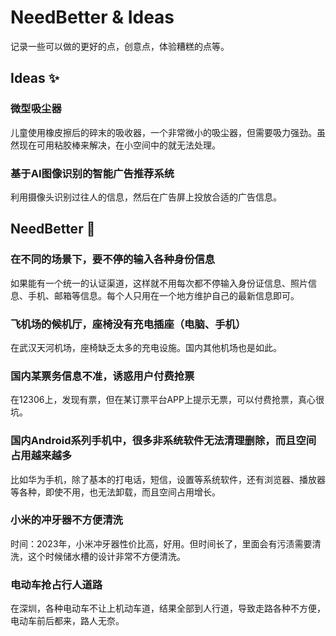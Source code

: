 # NeedBetter & Ideas
记录一些可以做的更好的点，创意点，体验糟糕的点等。


## Ideas ✨
### 微型吸尘器
儿童使用橡皮擦后的碎末的吸收器，一个非常微小的吸尘器，但需要吸力强劲。虽然现在可用粘胶棒来解决，在小空间中的就无法处理。

### 基于AI图像识别的智能广告推荐系统
利用摄像头识别过往人的信息，然后在广告屏上投放合适的广告信息。

## NeedBetter 🤔 
### 在不同的场景下，要不停的输入各种身份信息
如果能有一个统一的认证渠道，这样就不用每次都不停输入身份证信息、照片信息、手机、邮箱等信息。每个人只用在一个地方维护自己的最新信息即可。

### 飞机场的候机厅，座椅没有充电插座（电脑、手机）
在武汉天河机场，座椅缺乏太多的充电设施。国内其他机场也是如此。

### 国内某票务信息不准，诱惑用户付费抢票
在12306上，发现有票，但在某订票平台APP上提示无票，可以付费抢票，真心很坑。

### 国内Android系列手机中，很多非系统软件无法清理删除，而且空间占用越来越多
比如华为手机，除了基本的打电话，短信，设置等系统软件，还有浏览器、播放器等各种，即使不用，也无法卸载，而且空间占用增长。

### 小米的冲牙器不方便清洗
时间：2023年，小米冲牙器性价比高，好用。但时间长了，里面会有污渍需要清洗，这个时候储水槽的设计非常不方便清洗。

### 电动车抢占行人道路
在深圳，各种电动车不让上机动车道，结果全部到人行道，导致走路各种不方便，电动车前后都来，路人无奈。







